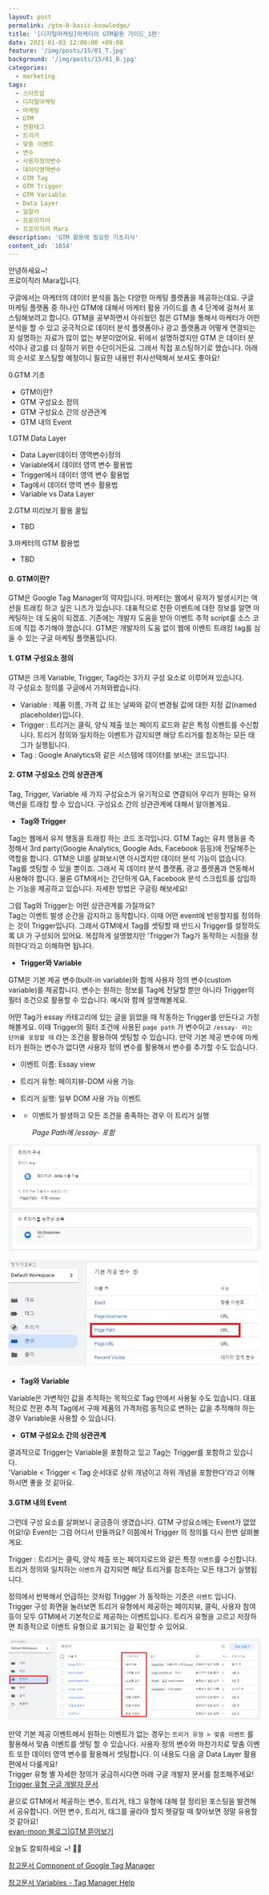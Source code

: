 ```yaml
---
layout: post
permalink: /gtm-0-basic-knowledge/
title: '[디지털마케팅]마케터의 GTM활용 가이드_1편'
date: 2021-01-03 12:00:00 +09:00
feature: '/img/posts/15/01_T.jpg'
background: '/img/posts/15/01_B.jpg'
categories:
  - marketing
tags:
  - 스타트업
  - 디지털마케팅
  - 마케팅
  - GTM
  - 전환태그
  - 트리거  
  - 맞춤 이벤트
  - 변수
  - 사용자정의변수
  - 데이터영역변수
  - GTM Tag
  - GTM Trigger
  - GTM Variable
  - Data Layer
  - 일잘러
  - 프로이직러
  - 프로이직러 Mara
description: 'GTM 활용에 필요한 기초지식'
content_id: '1014'
---
```


안녕하세요~!<br>
프로이직러 Mara입니다.

구글에서는 마케터의 데이터 분석을 돕는 다양한 마케팅 플랫폼을 제공하는데요. 구글 마케팅 플랫폼 중 하나인 GTM에 대해서 마케터 활용 가이드를 총 4 단계에 걸쳐서 포스팅해보려고 합니다. GTM을 공부하면서 아쉬웠던 점은 GTM을 통해서 마케터가 어떤 분석을 할 수 있고 궁극적으로 데이터 분석 플랫폼이나 광고 플랫폼과 어떻게 연결되는지 설명하는 자료가 많이 없는 부분이었어요. 뒤에서 설명하겠지만 GTM 은 데이터 분석이나 광고를 더 잘하기 위한 수단이거든요. 그래서 직접 포스팅하기로 했습니다. 아래의 순서로 포스팅할 예정이니 필요한 내용만 취사선택해서 보셔도 좋아요!   

0.GTM 기초

- GTM이란?
- GTM 구성요소 정의
- GTM 구성요소 간의 상관관계
- GTM 내의 Event

1.GTM Data Layer

- Data Layer(데이터 영역변수)정의
- Variable에서 데이터 영역 변수 활용법
- Trigger에서 데이터 영역 변수 활용법
- Tag에서 데이터 영역 변수 활용법
- Variable vs Data Layer

2.GTM 미리보기 활용 꿀팁

- TBD

3.마케터의 GTM 활용법

- TBD

#### 0. GTM이란?

GTM은 Google Tag Manager의 약자입니다. 마케터는 웹에서 유저가 발생시키는 액션을 트래킹 하고 싶은 니즈가 있습니다. 대표적으로 전환 이벤트에 대한 정보를 알면 마케팅하는 데 도움이 되겠죠. 기존에는 개발자 도움을 받아 이벤트 추적 script를 소스 코드에 직접 추가해야 했습니다. GTM은 개발자의 도움 없이 웹에 이벤트 트래킹 tag를 심을 수 있는 구글 마케팅 플랫폼입니다.

#### 1. GTM 구성요소 정의

GTM은 크게 Variable, Trigger, Tag라는 3가지 구성 요소로 이루어져 있습니다. <br>
각 구성요소 정의를 구글에서 가져와봤습니다.

- Variable :  제품 이름, 가격 값 또는 날짜와 같이 변경될 값에 대한 지정 값(named placeholder)입니다.
- Trigger : 트리거는 클릭, 양식 제출 또는 페이지 로드와 같은 특정 이벤트를 수신합니다. 트리거 정의와 일치하는 이벤트가 감지되면 해당 트리거를 참조하는 모든 태그가 실행됩니다.
- Tag : Google Analytics와 같은 시스템에 데이터를 보내는 코드입니다.

#### 2. GTM 구성요소 간의 상관관계

Tag, Trigger, Variable 세 가지 구성요소가 유기적으로 연결되어 우리가 원하는 유저 액션을 트래킹 할 수 있습니다. 구성요소 간의 상관관계에 대해서 알아볼게요.

- **Tag와 Trigger**

Tag는 웹에서 유저 행동을 트래킹 하는 코드 조각입니다. GTM Tag는 유저 행동을 측정해서 3rd party(Google Analytics, Google Ads, Facebook 등등)에 전달해주는 역할을 합니다. GTM은 UI를 살펴보시면 아시겠지만 데이터 분석 기능이 없습니다. Tag를 셋팅할 수 있을 뿐이죠. 그래서 꼭 데이터 분석 플랫폼, 광고 플랫폼과 연동해서 사용해야 합니다. 물론 GTM에서는 간단하게 GA, Facebook 분석 스크립트를 삽입하는 기능을 제공하고 있습니다. 자세한 방법은 구글링 해보세요!

그럼 Tag와 Trigger는 어떤 상관관계를 가질까요? <br>Tag는 이벤트 발생 순간을 감지하고 동작합니다. 이때 어떤 event에 반응할지를 정의하는 것이 Trigger입니다. 그래서 GTM에서 Tag를 셋팅할 때 반드시 Trigger를 설정하도록 UI 가 구성되어 있어요. 복잡하게 설명했지만 'Trigger가 Tag가 동작하는 시점을 정의한다'라고 이해하면 됩니다.

- **Trigger와 Variable**

GTM은 기본 제공 변수(built-in variable)와 함께 사용자 정의 변수(custom variable)를 제공합니다. 변수는 원하는 정보를 Tag에 전달할 뿐만 아니라 Trigger의 필터 조건으로 활용할 수 있습니다. 예시와 함께 설명해볼게요.

어떤 Tag가 essay 카테고리에 있는 글을 읽었을 때 작동하는 Trigger를 만든다고 가정해볼게요. 이때 Trigger의 필터 조건에 사용된 `page path` 가 변수이고 `/essay- 라는 단어를 포함할 때` 라는 조건을 활용하여 셋팅할 수 있습니다. 만약 기본 제공 변수에 마케터가 원하는 변수가 없다면 사용자 정의 변수를 활용해서 변수를 추가할 수도 있습니다.

- 이벤트 이름: Essay view

- 트리거 유형: 페이지뷰-DOM 사용 가능

- 트리거 실행: 일부 DOM 사용 가능 이벤트

- - 이벤트가 발생하고 모든 조건을 충족하는 경우 이 트리거 실행

    *Page Path에 /essay- 포함*

![Trigger](/img/posts/15/01.JPG)

![Variable](/img/posts/15/02.JPG)

- **Tag와 Variable**

Variable은 가변적인 값을 추적하는 목적으로 Tag 안에서 사용될 수도 있습니다. 대표적으로 전환 추적 Tag에서 구매 제품의 가격처럼 동적으로 변하는 값을 추적해야 하는 경우 Variable을 사용할 수 있습니다.

- **GTM 구성요소 간의 상관관계**

결과적으로 Trigger는 Variable을 포함하고 있고 Tag는 Trigger를 포함하고 있습니다. <br>
'Variable < Trigger < Tag 순서대로 상위 개념이고 하위 개념을 포함한다'라고 이해하시면 좋을 것 같아요.

#### 3.GTM 내의 Event

그런데 구성 요소를 살펴보니 궁금증이 생겼습니다. GTM 구성요소에는 Event가 없었어요!😮 Event는 그럼 어디서 만들까요? 이쯤에서 Trigger 의 정의를 다시 한번 살펴볼게요.

Trigger : 트리거는 클릭, 양식 제출 또는 페이지로드와 같은 특정 `이벤트`를 수신합니다. 트리거 정의와 일치하는 `이벤트`가 감지되면 해당 트리거를 참조하는 모든 태그가 실행됩니다.

정의에서 반복해서 언급하는 것처럼 Trigger 가 동작하는 기준은 `이벤트` 입니다. Trigger 구성 화면을 눌러보면 트리거 유형에서 제공하는 페이지뷰, 클릭, 사용자 참여 등이 모두 GTM에서 기본적으로 제공하는 이벤트입니다. 트리거 유형을 고르고 저장하면 최종적으로 이벤트 유형으로 표기되는 걸 확인할 수 있어요.

![Trigger-이벤트유형이었어](/img/posts/15/03.jpg)

만약 기본 제공 이벤트에서 원하는 이벤트가 없는 경우는 `트리거 유형 > 맞춤 이벤트` 를 활용해서 맞춤 이벤트를 셋팅 할 수 있습니다. 사용자 정의 변수와 마찬가지로 맞춤 이벤트 또한 데이터 영역 변수를 활용해서 셋팅합니다. 이 내용도 다음 글 Data Layer 활용 편에서 다룰게요! <br>
Trigger 유형 별 자세한 정의가 궁금하시다면 아래 구글 개발자 문서를 참조해주세요!<br>
[Trigger 유형 구글 개발자 문서](https://support.google.com/tagmanager/topic/7679108)

끝으로 GTM에서 제공하는 변수, 트리거, 태그 유형에 대해 잘 정리된 포스팅을 발견해서 공유합니다. 어떤 변수, 트리거, 태그를 골라야 할지 헷갈릴 때 찾아보면 정말 유용할 것 같아요! <br>
[evan-moon 블로그|GTM 뜯어보기](https://evan-moon.github.io/2020/04/19/what-is-gtm-google-tag-manager/)

오늘도 칼퇴하세요 ~!  🙋‍♀️

[참고문서 Component of Google Tag Manager ](https://support.google.com/tagmanager/answer/6103657?hl=en)

[참고문서 Variables - Tag Manager Help](https://support.google.com/tagmanager/topic/7683268?hl=en&ref_topic=3441647)
